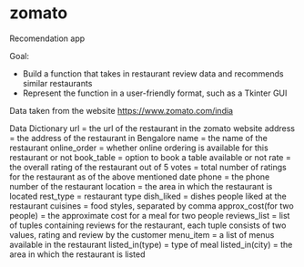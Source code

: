 # zomato
Recomendation app

Goal:
- Build a function that takes in restaurant review data and recommends similar restaurants
- Represent the function in a user-friendly format, such as a Tkinter GUI

Data taken from the website https://www.zomato.com/india

Data Dictionary
url = the url of the restaurant in the zomato website
address = the address of the restaurant in Bengalore
name = the name of the restaurant
online_order = whether online ordering is available for this restaurant or not
book_table = option to book a table available or not
rate = the overall rating of the restaurant out of 5
votes = total number of ratings for the restaurant as of the above mentioned date
phone = the phone number of the restaurant
location = the area in which the restaurant is located
rest_type = restaurant type
dish_liked = dishes people liked at the restaurant
cuisines = food styles, separated by comma
approx_cost(for two people) = the approximate cost for a meal for two people
reviews_list = list of tuples containing reviews for the restaurant, each tuple consists of two values,
rating and review by the customer
menu_item = a list of menus available in the restaurant
listed_in(type) = type of meal
listed_in(city) = the area in which the restaurant is listed
